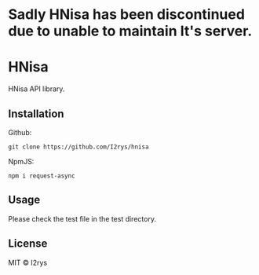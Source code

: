 # Sadly HNisa has been discontinued due to unable to maintain It's server.
# HNisa
HNisa API library.

## Installation
Github:
```
git clone https://github.com/I2rys/hnisa
```

NpmJS:
```
npm i request-async
```
    
## Usage
Please check the test file in the test directory.

## License
MIT © I2rys
